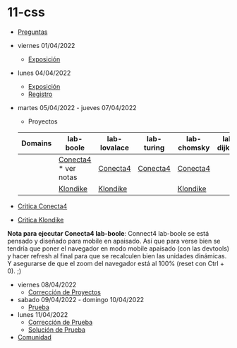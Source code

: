 # 11-css

- [Preguntas](https://escuela.it/master-programacion-diseno-software)
- viernes 01/04/2022
  - [Exposición](https://escuela.it/master-programacion-diseno-software)
- lunes 04/04/2022
  - [Exposición](https://escuela.it/master-programacion-diseno-software)
  - [Registro](https://forms.gle/gB7e7DFBovHvovMh6)
- martes 05/04/2022 - jueves 07/04/2022
  - Proyectos
  
  |Domains|lab-boole|lab-lovalace|lab-turing|lab-chomsky|lab-dijkstra|
  |-------|---------|------------|----------|-----------|--------------|
  |       |[Conecta4](https://github.com/USantaTecla-ed-mpds/lab-boole/tree/master/tech-css/game-connect4/0.0.publicationLanguage) * ver notas| [Conecta4](https://github.com/USantaTecla-ed-mpds/lab-lovalace/tree/master/tech-css/game-connect4)           |  [Conecta4](https://github.com/USantaTecla-ed-mpds/lab-turing/tree/master/tech-css/game-connect4)        |   [Conecta4](https://github.com/USantaTecla-ed-mpds/lab-chomsky/tree/master/tech-css/game-connect4/0.0.publicationLanguage)        |              |
  |       |  [Klondike](https://github.com/USantaTecla-ed-mpds/lab-boole/tree/master/tech-css/game-klondike/0.0.publicationLanguage#responsive--fluid-html--css)       |  [Klondike](https://github.com/USantaTecla-ed-mpds/lab-lovalace/tree/master/tech-css/game-klondike/KlondikeHtml)          |          |  [Klondike](https://github.com/USantaTecla-ed-mpds/lab-chomsky/tree/master/tech-css/game-klondike/0.0.publicationLanguage)         |              |


- [Critica Conecta4](https://github.com/USantaTecla-ed-mpds/cafeteria/tree/master/tech-css/game-connect4/0.0.publicationLanguage)  
- [Critica Klondike](https://github.com/USantaTecla-ed-mpds/cafeteria/tree/master/tech-css/game-klondike/0.0.publicationLanguage)

**Nota para ejecutar Conecta4 lab-boole**: Connect4 lab-boole se está pensado y diseñado para mobile en apaisado.
Así que para verse bien se tendría que poner el navegador en modo mobile apaisado (con las devtools) y hacer refresh al final para que se recalculen bien las unidades dinámicas.
Y asegurarse de que el zoom del navegador está al 100% (reset con Ctrl + 0).  ;)

- viernes 08/04/2022
  - [Corrección de Proyectos](https://escuela.it/master-programacion-diseno-software)
- sabado 09/04/2022 - domingo 10/04/2022
  - [Prueba](https://forms.gle/xiKkFgPx3PsBwod97)
- lunes 11/04/2022
  - [Corrección de Prueba](https://escuela.it/master-programacion-diseno-software)
  - [Solución de Prueba](https://docs.google.com/spreadsheets/d/1Uwtqa5VdD5wK2X7eLgkS6_th16aPnsW8pa5Ft2TyLPo/edit#gid=0)
- [Comunidad](https://app.slack.com/client/T02S3KYD464/C02UL60KHEC)